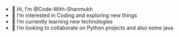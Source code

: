 - 👋 Hi, I’m @Code-With-Shanmukh
- 👀 I’m interested in Coding and exploring new things
- 🌱 I’m currently learning new technologies
- 💞️ I’m looking to collaborate on Python projects and also some java

<!---
Code-With-Shanmukh/Code-With-Shanmukh is a ✨ special ✨ repository because its `README.md` (this file) appears on your GitHub profile.
You can click the Preview link to take a look at your changes.
--->

